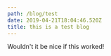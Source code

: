 ```yaml
---
path: /blog/test
date: 2019-04-21T18:04:46.520Z
title: this is a test blog
---
```

Wouldn't it be nice if this worked!
